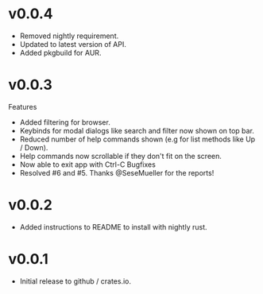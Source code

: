 # v0.0.4
- Removed nightly requirement.
- Updated to latest version of API.
- Added pkgbuild for AUR.
# v0.0.3
Features
- Added filtering for browser.
- Keybinds for modal dialogs like search and filter now shown on top bar.
- Reduced number of help commands shown (e.g for list methods like Up / Down).
- Help commands now scrollable if they don't fit on the screen.
- Now able to exit app with Ctrl-C
Bugfixes
- Resolved #6 and #5. Thanks @SeseMueller for the reports!
# v0.0.2
- Added instructions to README to install with nightly rust. 
# v0.0.1
- Initial release to github / crates.io.
